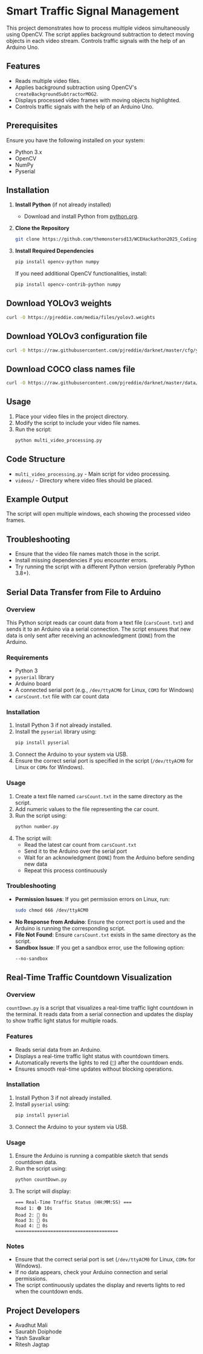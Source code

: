 # Smart Traffic Signal Management

This project demonstrates how to process multiple videos simultaneously using OpenCV. The script applies background subtraction to detect moving objects in each video stream. Controls traffic signals with the help of an Arduino Uno.

## Features
- Reads multiple video files.
- Applies background subtraction using OpenCV's `createBackgroundSubtractorMOG2`.
- Displays processed video frames with moving objects highlighted.
- Controls traffic signals with the help of an Arduino Uno.

## Prerequisites
Ensure you have the following installed on your system:
- Python 3.x
- OpenCV
- NumPy
- Pyserial

## Installation
1. **Install Python** (if not already installed)
   - Download and install Python from [python.org](https://www.python.org/).
   
2. **Clone the Repository**
   ```bash
   git clone https://github.com/themonstersd13/WCEHackathon2025_CodingMonsters
   ```

3. **Install Required Dependencies**
   ```bash
   pip install opencv-python numpy
   ```
   If you need additional OpenCV functionalities, install:
   ```bash
   pip install opencv-contrib-python numpy
   ```

## Download YOLOv3 weights
```bash
curl -O https://pjreddie.com/media/files/yolov3.weights
```

## Download YOLOv3 configuration file
```bash
curl -O https://raw.githubusercontent.com/pjreddie/darknet/master/cfg/yolov3.cfg
```

## Download COCO class names file
```bash
curl -O https://raw.githubusercontent.com/pjreddie/darknet/master/data/coco.names
```

## Usage
1. Place your video files in the project directory.
2. Modify the script to include your video file names.
3. Run the script:
   ```bash
   python multi_video_processing.py
   ```

## Code Structure
- `multi_video_processing.py` - Main script for video processing.
- `videos/` - Directory where video files should be placed.

## Example Output
The script will open multiple windows, each showing the processed video frames.

## Troubleshooting
- Ensure that the video file names match those in the script.
- Install missing dependencies if you encounter errors.
- Try running the script with a different Python version (preferably Python 3.8+).

## Serial Data Transfer from File to Arduino

### Overview
This Python script reads car count data from a text file (`carsCount.txt`) and sends it to an Arduino via a serial connection. The script ensures that new data is only sent after receiving an acknowledgment (`DONE`) from the Arduino.

### Requirements
- Python 3
- `pyserial` library
- Arduino board
- A connected serial port (e.g., `/dev/ttyACM0` for Linux, `COM3` for Windows)
- `carsCount.txt` file with car count data

### Installation
1. Install Python 3 if not already installed.
2. Install the `pyserial` library using:
   ```sh
   pip install pyserial
   ```
3. Connect the Arduino to your system via USB.
4. Ensure the correct serial port is specified in the script (`/dev/ttyACM0` for Linux or `COMx` for Windows).

### Usage
1. Create a text file named `carsCount.txt` in the same directory as the script.
2. Add numeric values to the file representing the car count.
3. Run the script using:
   ```sh
   python number.py
   ```
4. The script will:
   - Read the latest car count from `carsCount.txt`
   - Send it to the Arduino over the serial port
   - Wait for an acknowledgment (`DONE`) from the Arduino before sending new data
   - Repeat this process continuously

### Troubleshooting
- **Permission Issues**: If you get permission errors on Linux, run:
  ```sh
  sudo chmod 666 /dev/ttyACM0
  ```
- **No Response from Arduino**: Ensure the correct port is used and the Arduino is running the corresponding script.
- **File Not Found**: Ensure `carsCount.txt` exists in the same directory as the script.
- **Sandbox Issue**: If you get a sandbox error, use the following option:
  ```sh
  --no-sandbox
  ```

## Real-Time Traffic Countdown Visualization

### Overview
`countDown.py` is a script that visualizes a real-time traffic light countdown in the terminal. It reads data from a serial connection and updates the display to show traffic light status for multiple roads.

### Features
- Reads serial data from an Arduino.
- Displays a real-time traffic light status with countdown timers.
- Automatically reverts the lights to red (`🔴`) after the countdown ends.
- Ensures smooth real-time updates without blocking operations.

### Installation
1. Install Python 3 if not already installed.
2. Install `pyserial` using:
   ```bash
   pip install pyserial
   ```
3. Connect the Arduino to your system via USB.

### Usage
1. Ensure the Arduino is running a compatible sketch that sends countdown data.
2. Run the script using:
   ```bash
   python countDown.py
   ```
3. The script will display:
   ```
   === Real-Time Traffic Status (HH:MM:SS) ===
   Road 1: 🟢 10s
   Road 2: 🔴 0s
   Road 3: 🔴 0s
   Road 4: 🔴 0s
   ======================================
   ```

### Notes
- Ensure that the correct serial port is set (`/dev/ttyACM0` for Linux, `COMx` for Windows).
- If no data appears, check your Arduino connection and serial permissions.
- The script continuously updates the display and reverts lights to red when the countdown ends.

## Project Developers
- Avadhut Mali
- Saurabh Doiphode
- Yash Savalkar
- Ritesh Jagtap

